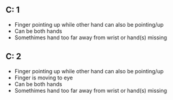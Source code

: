 ## C: 1
 - Finger pointing up while other hand can also be pointing/up
 - Can be both hands
 - Somethimes hand too far away from wrist or hand(s) missing

## C: 2
 - Finger pointing up while other hand can also be pointing/up
 - Finger is moving to eye
 - Can be both hands
 - Somethimes hand too far away from wrist or hand(s) missing
